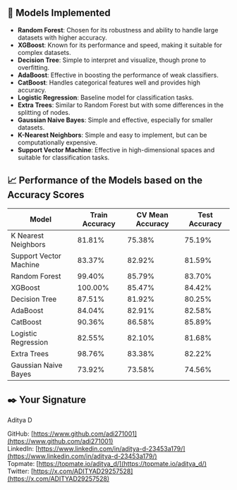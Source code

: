 ## 🚀 Models Implemented
- **Random Forest**: Chosen for its robustness and ability to handle large datasets with higher accuracy.
- **XGBoost**: Known for its performance and speed, making it suitable for complex datasets.
- **Decision Tree**: Simple to interpret and visualize, though prone to overfitting.
- **AdaBoost**: Effective in boosting the performance of weak classifiers.
- **CatBoost**: Handles categorical features well and provides high accuracy.
- **Logistic Regression**: Baseline model for classification tasks.
- **Extra Trees**: Similar to Random Forest but with some differences in the splitting of nodes.
- **Gaussian Naive Bayes**: Simple and effective, especially for smaller datasets.
- **K-Nearest Neighbors**: Simple and easy to implement, but can be computationally expensive.
- **Support Vector Machine**: Effective in high-dimensional spaces and suitable for classification tasks.

## 📈 Performance of the Models based on the Accuracy Scores
| Model                   | Train Accuracy | CV Mean Accuracy | Test Accuracy |
|-------------------------|----------------|------------------|---------------|
| K Nearest Neighbors     | 81.81%         | 75.38%           | 75.19%        |
| Support Vector Machine  | 83.37%         | 82.92%           | 81.59%        |
| Random Forest           | 99.40%         | 85.79%           | 83.70%        |
| XGBoost                 | 100.00%        | 85.47%           | 84.42%        |
| Decision Tree           | 87.51%         | 81.92%           | 80.25%        |
| AdaBoost                | 84.04%         | 82.91%           | 82.58%        |
| CatBoost                | 90.36%         | 86.58%           | 85.89%        |
| Logistic Regression     | 82.55%         | 82.10%           | 81.68%        |
| Extra Trees             | 98.76%         | 83.38%           | 82.22%        |
| Gaussian Naive Bayes    | 73.92%         | 73.58%           | 74.56%        |

## ✒️ Your Signature
Aditya D

GitHub: [https://www.github.com/adi271001](https://www.github.com/adi271001)  
LinkedIn: [https://www.linkedin.com/in/aditya-d-23453a179/](https://www.linkedin.com/in/aditya-d-23453a179/)  
Topmate: [https://topmate.io/aditya_d/](https://topmate.io/aditya_d/)  
Twitter: [https://x.com/ADITYAD29257528](https://x.com/ADITYAD29257528)
